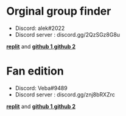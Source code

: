 
# Orginal group finder

* Discord: alek#2022
* Discord server : discord.gg/2QzSGz8G8u


 [**replit**](https://replit.com/@AleksGroupFinder/AleksGroupFinder) and [**github 1**](https://github.com/Alektherblxdev/Roblox-Group-Finder),[**github 2**](https://github.com/Alektherblxdev/Roblox-Group-Finder/tree/fan-edit)
 

# Fan edition

* Discord: Veba#9489
* Discord server : discord.gg/znj8bRXZrc

[**replit**](https://replit.com/@yunusbayrak/AleksGroupFinderV2?v=1) and [**github 1**](https://github.com/Alektherblxdev/Roblox-Group-Finder/tree/fan-edit),[**github 2**](https://github.com/Vebaisback/GroupFinder/tree/main)

